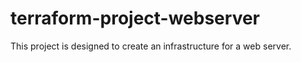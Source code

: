 # terraform-project-webserver
 This project is designed to create an infrastructure for a web server.
